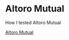 <html>
<head>
<title>LULZ</title>
</head>
<body>

<h1>Altoro Mutual</h1>
<p>How I tested Altoro Mutual</p>
<a href="BartSimpson954.github.io/index.html">Altoro Mutual</a>

</body>
</html> 

